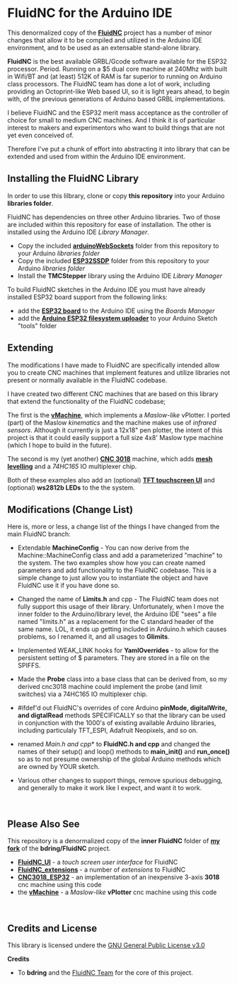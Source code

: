 # FluidNC for the Arduino IDE

This denormalized copy of the [**FluidNC**](https://github.com/phorton1/FluidNC)
project has a number of minor changes
that allow it to be compiled and utilized in the Arduino IDE environment, and
to be used as an extensable stand-alone library.


**FluidNC** is the best available GRBL/Gcode software available for the ESP32
processor.  Period.  Running on a $5 dual core machine at 240Mhz with built in
Wifi/BT and (at least) 512K of RAM is far superior to running on Arduino class
processors.  The FluidNC team has done a lot of work, including providing an
Octoprint-like Web based UI, so it is light years ahead, to begin with, of
the previous generations of Arduino based GRBL implementations.

I believe FluidNC and the ESP32 merit mass acceptance as the controller
of choice for small to medium CNC machines.  And I think it is of particular
interest to makers and experimentors who want to build things that are
not yet even conceived of.

Therefore I've put a chunk of effort into abstracting it into library that
can be extended and used from within the Arduino IDE environment.

## Installing the FluidNC Library

In order to use this lilbrary, clone or copy **this repository** into your
Arduino **libraries folder**.

FluidNC has dependencies on three other Arduino libraries. Two of those are
included within this repository for ease of installation.  The other is
installed using the Arduino IDE *Library Manager*.

- Copy the included [**arduinoWebSockets**](https://github.com/phorton1/Arduino-libraries-FluidNC/tree/master/libraries/arduinoWebSockets) folder from this repository to your Arduino *libraries folder*
- Copy the included [**ESP32SSDP**](https://github.com/phorton1/Arduino-libraries-FluidNC/tree/master/libraries/ESP32SSDP)  folder from this repository to your Arduino *libraries folder*
- Install the **TMCStepper** library using the Arduino IDE *Library Manager*

To build FluidNC sketches in the Arduino IDE you must have already installed
ESP32 board support from the following links:

- add the [**ESP32 board**](https://docs.espressif.com/projects/arduino-esp32/en/latest/installing.html)
to the Arduino IDE using the *Boards Manager*
- add the [**Arduino ESP32 filesystem uploader**](https://github.com/me-no-dev/arduino-esp32fs-plugin)
to your Arduino Sketch "tools" folder



## Extending

The modifications I have made to FluidNC are specifically intended
allow you to create CNC machines that implement features and utilize libraries not present
or normally available in the FluidNC codebase.

I have created two different CNC machines that are based on this library that
extend the functionality of the FluidNC codebase;

The first is the [**vMachine**](https://github.com/phorton1/Arduino-_vMachine),
which implements a *Maslow-like* vPlotter.  I ported
(part) of the Maslow *kinematics* and the machine makes use of *infrared sensors*.
Although it currently is just a
12x18" pen plotter, the intent of this project is that it could easily support
a full size 4x8' Maslow type machine (which I hope to build in the future).

The second is my (yet another) [**CNC 3018**](https://github.com/phorton1/Arduino-CNC3018_ESP)
machine, which adds [**mesh levelling**](https://github.com/phorton1/Arduino-libraries-FluidNC_extensions)
and a *74HC165* IO multiplexer chip.

Both of these examples also add an (optional)
[**TFT touchscreen UI**](https://github.com/phorton1/Arduino-libraries-FluidNC_UI)
and (optional) **ws2812b LEDs** to the the system.


## Modifications (Change List)

Here is, more or less, a change list of the things I have changed from the
main FluidNC branch:

- Extendable **MachineConfig** - You can now derive from the Machine::MachineConfig class
and add a parameterized "machine" to the system.  The two examples show how you
can create named parameters and add functionality to the FluidNC codebase.  This
is a simple change to just allow you to instantiate the object and have FluidNC use
it if you have done so.

- Changed the name of **Limits.h** and cpp - The FluidNC team does not fully support
this usage of their library.  Unfortunately, when I move the inner folder to the
Arduino/library level, the Arduino IDE "sees" a file named "limits.h" as a replacement
for the C standard header of the same name. LOL, it ends up getting included in Arduino.h
which causes problems, so I renamed it, and all usages to **Glimits**.

- Implemented WEAK_LINK hooks for **YamlOverrides** - to allow for the persistent setting
of $ parameters.  They are stored in a file on the SPIFFS.

- Made the **Probe** class into a base class that can be derived from, so my derived cnc3018
machine could implement the probe (and limit switches) via a 74HC165 IO multiplexer chip.

- #ifdef'd out FluidNC's overrides of core Arduino **pinMode, digitalWrite, and digtalRead**
methods SPECIFICALLY so that the library can be used in conjunction with the 1000's of existing
available Arduino libraries, including particulaly TFT_ESPI, Adafruit Neopixels, and so on.

- renamed *Main.h and cpp** to **FluidNC.h and cpp** and changed the names of their setup() and
loop() methods to **main_init()** and **run_once()** so as to not presume ownership of the global
Arduino methods which are owned by YOUR sketch.

- Various other changes to support things, remove spurious debugging, and generally to make it
work like I expect, and want it to work.

<br>

## Please Also See

This repository is a denormalized copy of the **inner FluidNC** folder of
 [**my fork**](https://github.com/phorton1/FluidNC)
of the **bdring/FluidNC** project.


- [**FluidNC_UI**](https://github.com/phorton1/Arduino-libraries-FluidNC_UI) - a *touch screen user interface* for FluidNC
- [**FluidNC_extensions**](https://github.com/phorton1/Arduino-libraries-FluidNC_extensions) - a number of *extensions* to FluidNC
- [**CNC3018_ESP32**](https://github.com/phorton1/Arduino-CNC3018_ESP) - an implementation of an inexpensive 3-axis **3018** cnc machine using this code
- the [**vMachine**](https://github.com/phorton1/Arduino-_vMachine) - a *Maslow-like* **vPlotter** cnc machine using this code



<br>

## Credits and License

This library is licensed undere the
[GNU General Public License v3.0](https://github.com/phorton1/Arduino-libraries-FluidNC/tree/master/LICENSE.TXT)

**Credits**

- To **bdring** and the [FluidNC Team](https://github.com/bdring/FluidNC) for the core of this project.
